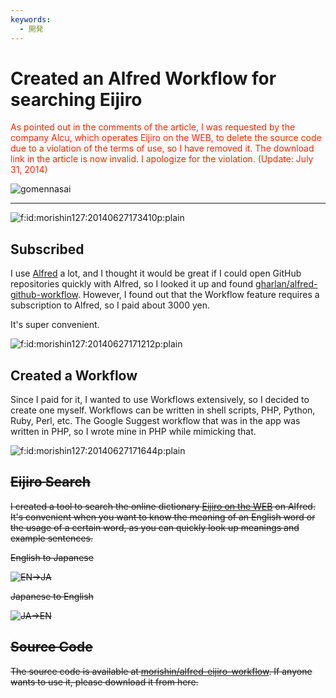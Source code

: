 ```yaml
---
keywords:
  - 開発
---
```


# Created an Alfred Workflow for searching Eijiro

<p><span style="color: #ff2600">As pointed out in the comments of the article, I was requested by the company Alcu, which operates Eijiro on the WEB, to delete the source code due to a violation of the terms of use, so I have removed it. The download link in the article is now invalid. I apologize for the violation. (Update: July 31, 2014)</span></p>

![gomennasai](http://cdn-ak.f.st-hatena.com/images/fotolife/m/morishin127/20140731/20140731205629.png)

---

<p><span itemscope itemtype="http://schema.org/Photograph"><img src="http://cdn-ak.f.st-hatena.com/images/fotolife/m/morishin127/20140627/20140627173410.png" alt="f:id:morishin127:20140627173410p:plain" title="f:id:morishin127:20140627173410p:plain" class="hatena-fotolife" itemprop="image"></span></p>

## Subscribed
I use [Alfred](http://www.alfredapp.com/) a lot, and I thought it would be great if I could open GitHub repositories quickly with Alfred, so I looked it up and found [gharlan/alfred-github-workflow](https://github.com/gharlan/alfred-github-workflow). However, I found out that the Workflow feature requires a subscription to Alfred, so I paid about 3000 yen.

It's super convenient.
<p><span itemscope itemtype="http://schema.org/Photograph"><img src="http://cdn-ak.f.st-hatena.com/images/fotolife/m/morishin127/20140627/20140627171212.png" alt="f:id:morishin127:20140627171212p:plain" title="f:id:morishin127:20140627171212p:plain" class="hatena-fotolife" itemprop="image"></span></p>

## Created a Workflow
Since I paid for it, I wanted to use Workflows extensively, so I decided to create one myself. Workflows can be written in shell scripts, PHP, Python, Ruby, Perl, etc. The Google Suggest workflow that was in the app was written in PHP, so I wrote mine in PHP while mimicking that.
<p><span itemscope itemtype="http://schema.org/Photograph"><img src="http://cdn-ak.f.st-hatena.com/images/fotolife/m/morishin127/20140627/20140627171644.png" alt="f:id:morishin127:20140627171644p:plain" title="f:id:morishin127:20140627171644p:plain" class="hatena-fotolife" itemprop="image"></span></p>

## <s>Eijiro Search</s>

<s>I created a tool to search the online dictionary [Eijiro on the WEB](http://www.alc.co.jp/) on Alfred. It's convenient when you want to know the meaning of an English word or the usage of a certain word, as you can quickly look up meanings and example sentences.

English to Japanese

![EN->JA](http://gyazo.com/dc3f5800d4be667c9a1e9bf795c7d9de.gif)

Japanese to English

![JA->EN](http://gyazo.com/a48f99f023c4b0e94f3ab418aa48dc40.gif)

## Source Code
The source code is available at [morishin/alfred-eijiro-workflow](https://github.com/morishin/alfred-eijiro-workflow). If anyone wants to use it, please download it from here.</s>